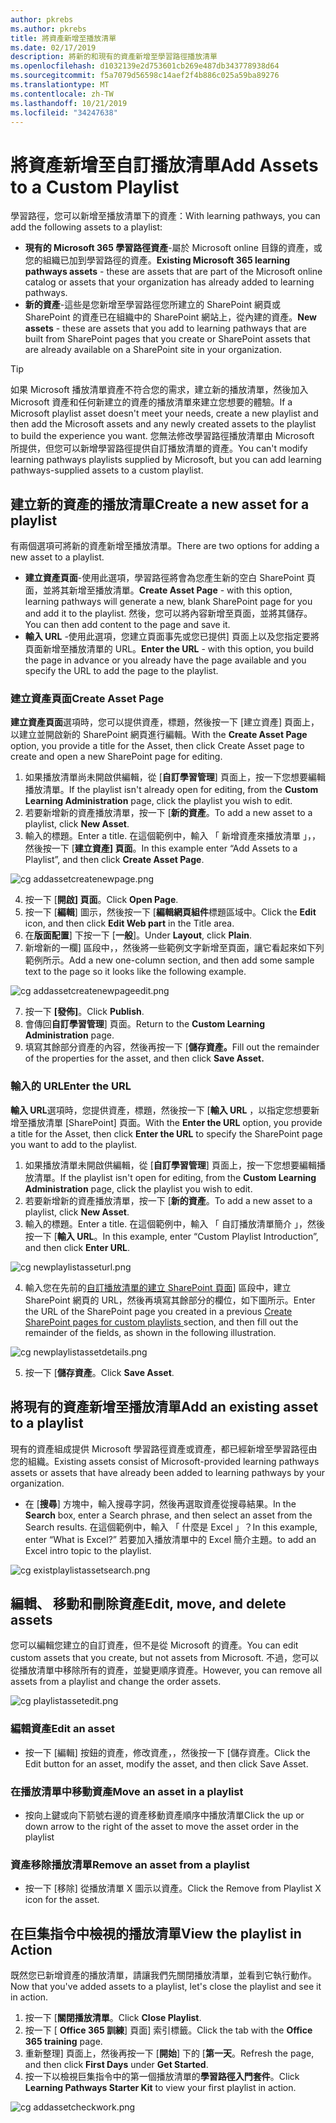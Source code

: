 ```yaml
---
author: pkrebs
ms.author: pkrebs
title: 將資產新增至播放清單
ms.date: 02/17/2019
description: 將新的和現有的資產新增至學習路徑播放清單
ms.openlocfilehash: d1032139e2d753601cb269e487db343778938d64
ms.sourcegitcommit: f5a7079d56598c14aef2f4b886c025a59ba89276
ms.translationtype: MT
ms.contentlocale: zh-TW
ms.lasthandoff: 10/21/2019
ms.locfileid: "34247638"
---
```

# <a name="add-assets-to-a-custom-playlist"></a><span data-ttu-id="f2293-103">將資產新增至自訂播放清單</span><span class="sxs-lookup"><span data-stu-id="f2293-103">Add Assets to a Custom Playlist</span></span>

<span data-ttu-id="f2293-104">學習路徑，您可以新增至播放清單下的資產：</span><span class="sxs-lookup"><span data-stu-id="f2293-104">With learning pathways, you can add the following assets to a playlist:</span></span>

- <span data-ttu-id="f2293-105">**現有的 Microsoft 365 學習路徑資產**-屬於 Microsoft online 目錄的資產，或您的組織已加到學習路徑的資產。</span><span class="sxs-lookup"><span data-stu-id="f2293-105">**Existing Microsoft 365 learning pathways assets** - these are assets that are part of the Microsoft online catalog or assets that your organization has already added to learning pathways.</span></span>
- <span data-ttu-id="f2293-106">**新的資產**-這些是您新增至學習路徑您所建立的 SharePoint 網頁或 SharePoint 的資產已在組織中的 SharePoint 網站上，從內建的資產。</span><span class="sxs-lookup"><span data-stu-id="f2293-106">**New assets** - these are assets that you add to learning pathways that are built from SharePoint pages that you create or SharePoint assets that are already available on a SharePoint site in your organization.</span></span> 

> [!TIP]
> <span data-ttu-id="f2293-107">如果 Microsoft 播放清單資產不符合您的需求，建立新的播放清單，然後加入 Microsoft 資產和任何新建立的資產的播放清單來建立您想要的體驗。</span><span class="sxs-lookup"><span data-stu-id="f2293-107">If a Microsoft playlist asset doesn't meet your needs, create a new playlist and then add the Microsoft assets and any newly created assets to the playlist to build the experience you want.</span></span> <span data-ttu-id="f2293-108">您無法修改學習路徑播放清單由 Microsoft 所提供，但您可以新增學習路徑提供自訂播放清單的資產。</span><span class="sxs-lookup"><span data-stu-id="f2293-108">You can't modify learning pathways playlists supplied by Microsoft, but you can add learning pathways-supplied assets to a custom playlist.</span></span>   

## <a name="create-a-new-asset-for-a-playlist"></a><span data-ttu-id="f2293-109">建立新的資產的播放清單</span><span class="sxs-lookup"><span data-stu-id="f2293-109">Create a new asset for a playlist</span></span>

<span data-ttu-id="f2293-110">有兩個選項可將新的資產新增至播放清單。</span><span class="sxs-lookup"><span data-stu-id="f2293-110">There are two options for adding a new asset to a playlist.</span></span>

- <span data-ttu-id="f2293-111">**建立資產頁面**-使用此選項，學習路徑將會為您產生新的空白 SharePoint 頁面，並將其新增至播放清單。</span><span class="sxs-lookup"><span data-stu-id="f2293-111">**Create Asset Page** - with this option, learning pathways will generate a new,  blank SharePoint page for you and add it to the playlist.</span></span> <span data-ttu-id="f2293-112">然後，您可以將內容新增至頁面，並將其儲存。</span><span class="sxs-lookup"><span data-stu-id="f2293-112">You can then add content to the page and save it.</span></span>  
- <span data-ttu-id="f2293-113">**輸入 URL** -使用此選項，您建立頁面事先或您已提供] 頁面上以及您指定要將頁面新增至播放清單的 URL。</span><span class="sxs-lookup"><span data-stu-id="f2293-113">**Enter the URL** - with this option, you build the page in advance or you already have the page available and you specify the URL to add the page to the playlist.</span></span>

### <a name="create-asset-page"></a><span data-ttu-id="f2293-114">建立資產頁面</span><span class="sxs-lookup"><span data-stu-id="f2293-114">Create Asset Page</span></span> 
<span data-ttu-id="f2293-115">**建立資產頁面**選項時，您可以提供資產，標題，然後按一下 [建立資產] 頁面上，以建立並開啟新的 SharePoint 網頁進行編輯。</span><span class="sxs-lookup"><span data-stu-id="f2293-115">With the **Create Asset Page** option, you provide a title for the Asset, then click Create Asset page to create and open a new SharePoint page for editing.</span></span> 

1.  <span data-ttu-id="f2293-116">如果播放清單尚未開啟供編輯，從 [**自訂學習管理**] 頁面上，按一下您想要編輯播放清單。</span><span class="sxs-lookup"><span data-stu-id="f2293-116">If the playlist isn't already open for editing, from the **Custom Learning Administration** page, click the playlist you wish to edit.</span></span> 
2. <span data-ttu-id="f2293-117">若要新增新的資產播放清單，按一下 [**新的資產**。</span><span class="sxs-lookup"><span data-stu-id="f2293-117">To add a new asset to a playlist, click **New Asset**.</span></span> 
3. <span data-ttu-id="f2293-118">輸入的標題。</span><span class="sxs-lookup"><span data-stu-id="f2293-118">Enter a title.</span></span> <span data-ttu-id="f2293-119">在這個範例中，輸入 「 新增資產來播放清單 」，，然後按一下 [**建立資產] 頁面**。</span><span class="sxs-lookup"><span data-stu-id="f2293-119">In this example enter “Add Assets to a Playlist”, and then click **Create Asset Page**.</span></span>

![cg addassetcreatenewpage.png](media/cg-addassetcreatenewpage.png)

4. <span data-ttu-id="f2293-121">按一下 [**開啟] 頁面**。</span><span class="sxs-lookup"><span data-stu-id="f2293-121">Click **Open Page**.</span></span>
5. <span data-ttu-id="f2293-122">按一下 [**編輯**] 圖示，然後按一下 [**編輯網頁組件**標題區域中。</span><span class="sxs-lookup"><span data-stu-id="f2293-122">Click the **Edit** icon, and then click **Edit Web part** in the Title area.</span></span>
6. <span data-ttu-id="f2293-123">在**版面配置**] 下按一下 [**一般**]。</span><span class="sxs-lookup"><span data-stu-id="f2293-123">Under **Layout**, click **Plain**.</span></span> 
7. <span data-ttu-id="f2293-124">新增新的一欄] 區段中，，然後將一些範例文字新增至頁面，讓它看起來如下列範例所示。</span><span class="sxs-lookup"><span data-stu-id="f2293-124">Add a new one-column section, and then add some sample text to the page so it looks like the following example.</span></span> 

![cg addassetcreatenewpageedit.png](media/cg-addassetcreatenewpageedit.png)

7. <span data-ttu-id="f2293-126">按一下 **[發佈]**。</span><span class="sxs-lookup"><span data-stu-id="f2293-126">Click **Publish**.</span></span>
8. <span data-ttu-id="f2293-127">會傳回**自訂學習管理**] 頁面。</span><span class="sxs-lookup"><span data-stu-id="f2293-127">Return to the **Custom Learning Administration** page.</span></span> 
9. <span data-ttu-id="f2293-128">填寫其餘部分資產的內容，然後再按一下 [**儲存資產。**</span><span class="sxs-lookup"><span data-stu-id="f2293-128">Fill out the remainder of the properties for the asset, and then click **Save Asset.**</span></span>

### <a name="enter-the-url"></a><span data-ttu-id="f2293-129">輸入的 URL</span><span class="sxs-lookup"><span data-stu-id="f2293-129">Enter the URL</span></span>
<span data-ttu-id="f2293-130">**輸入 URL**選項時，您提供資產，標題，然後按一下 [**輸入 URL** ，以指定您想要新增至播放清單 [SharePoint] 頁面。</span><span class="sxs-lookup"><span data-stu-id="f2293-130">With the **Enter the URL** option, you provide a title for the Asset, then click **Enter the URL** to specify the SharePoint page you want to add to the playlist.</span></span> 

1.  <span data-ttu-id="f2293-131">如果播放清單未開啟供編輯，從 [**自訂學習管理**] 頁面上，按一下您想要編輯播放清單。</span><span class="sxs-lookup"><span data-stu-id="f2293-131">If the playlist isn't open for editing, from the **Custom Learning Administration** page, click the playlist you wish to edit.</span></span> 
2. <span data-ttu-id="f2293-132">若要新增新的資產播放清單，按一下 [**新的資產**。</span><span class="sxs-lookup"><span data-stu-id="f2293-132">To add a new asset to a playlist, click **New Asset**.</span></span> 
3. <span data-ttu-id="f2293-133">輸入的標題。</span><span class="sxs-lookup"><span data-stu-id="f2293-133">Enter a title.</span></span> <span data-ttu-id="f2293-134">在這個範例中，輸入 「 自訂播放清單簡介 」，然後按一下 [**輸入 URL**。</span><span class="sxs-lookup"><span data-stu-id="f2293-134">In this example, enter “Custom Playlist Introduction”, and then click **Enter URL**.</span></span> 

![cg newplaylistasseturl.png](media/cg-newplaylistasseturl.png)

4. <span data-ttu-id="f2293-136">輸入您在先前的[自訂播放清單的建立 SharePoint 頁面](custom_createnewpage.md)] 區段中，建立 SharePoint 網頁的 URL，然後再填寫其餘部分的欄位，如下圖所示。</span><span class="sxs-lookup"><span data-stu-id="f2293-136">Enter the URL of the SharePoint page you created in a previous [Create SharePoint pages for custom playlists ](custom_createnewpage.md) section, and then fill out the remainder of the fields, as shown in the following illustration.</span></span>

![cg newplaylistassetdetails.png](media/cg-newplaylistassetdetails.png)

5. <span data-ttu-id="f2293-138">按一下 [**儲存資產**。</span><span class="sxs-lookup"><span data-stu-id="f2293-138">Click **Save Asset**.</span></span> 

## <a name="add-an-existing-asset-to-a-playlist"></a><span data-ttu-id="f2293-139">將現有的資產新增至播放清單</span><span class="sxs-lookup"><span data-stu-id="f2293-139">Add an existing asset to a playlist</span></span>

<span data-ttu-id="f2293-140">現有的資產組成提供 Microsoft 學習路徑資產或資產，都已經新增至學習路徑由您的組織。</span><span class="sxs-lookup"><span data-stu-id="f2293-140">Existing assets consist of Microsoft-provided learning pathways assets or assets that have already been added to learning pathways by your organization.</span></span> 

- <span data-ttu-id="f2293-141">在 [**搜尋**] 方塊中，輸入搜尋字詞，然後再選取資產從搜尋結果。</span><span class="sxs-lookup"><span data-stu-id="f2293-141">In the **Search** box, enter a Search phrase, and then select an asset from the Search results.</span></span> <span data-ttu-id="f2293-142">在這個範例中，輸入 「 什麼是 Excel 」？</span><span class="sxs-lookup"><span data-stu-id="f2293-142">In this example, enter “What is Excel?”</span></span> <span data-ttu-id="f2293-143">若要加入播放清單中的 Excel 簡介主題。</span><span class="sxs-lookup"><span data-stu-id="f2293-143">to add an Excel intro topic to the playlist.</span></span>

![cg existplaylistassetsearch.png](media/cg-existplaylistassetsearch.png)

## <a name="edit-move-and-delete-assets"></a><span data-ttu-id="f2293-145">編輯、 移動和刪除資產</span><span class="sxs-lookup"><span data-stu-id="f2293-145">Edit, move, and delete assets</span></span>
<span data-ttu-id="f2293-146">您可以編輯您建立的自訂資產，但不是從 Microsoft 的資產。</span><span class="sxs-lookup"><span data-stu-id="f2293-146">You can edit custom assets that you create, but not assets from Microsoft.</span></span> <span data-ttu-id="f2293-147">不過，您可以從播放清單中移除所有的資產，並變更順序資產。</span><span class="sxs-lookup"><span data-stu-id="f2293-147">However, you can remove all assets from a playlist and change the order assets.</span></span> 

![cg playlistassetedit.png](media/cg-playlistassetedit.png)

### <a name="edit-an-asset"></a><span data-ttu-id="f2293-149">編輯資產</span><span class="sxs-lookup"><span data-stu-id="f2293-149">Edit an asset</span></span>
- <span data-ttu-id="f2293-150">按一下 [編輯] 按鈕的資產，修改資產，，然後按一下 [儲存資產。</span><span class="sxs-lookup"><span data-stu-id="f2293-150">Click the Edit button for an asset, modify the asset, and then click Save Asset.</span></span> 

### <a name="move-an-asset-in-a-playlist"></a><span data-ttu-id="f2293-151">在播放清單中移動資產</span><span class="sxs-lookup"><span data-stu-id="f2293-151">Move an asset in a playlist</span></span>
- <span data-ttu-id="f2293-152">按向上鍵或向下箭號右邊的資產移動資產順序中播放清單</span><span class="sxs-lookup"><span data-stu-id="f2293-152">Click the up or down arrow to the right of the asset to move the asset order in the playlist</span></span>

### <a name="remove-an-asset-from-a-playlist"></a><span data-ttu-id="f2293-153">資產移除播放清單</span><span class="sxs-lookup"><span data-stu-id="f2293-153">Remove an asset from a playlist</span></span>
- <span data-ttu-id="f2293-154">按一下 [移除] 從播放清單 X 圖示以資產。</span><span class="sxs-lookup"><span data-stu-id="f2293-154">Click the Remove from Playlist X icon for the asset.</span></span> 

## <a name="view-the-playlist-in-action"></a><span data-ttu-id="f2293-155">在巨集指令中檢視的播放清單</span><span class="sxs-lookup"><span data-stu-id="f2293-155">View the playlist in Action</span></span>
<span data-ttu-id="f2293-156">既然您已新增資產的播放清單，請讓我們先關閉播放清單，並看到它執行動作。</span><span class="sxs-lookup"><span data-stu-id="f2293-156">Now that you've added assets to a playlist, let's close the playlist and see it in action.</span></span> 

1. <span data-ttu-id="f2293-157">按一下 [**關閉播放清單**。</span><span class="sxs-lookup"><span data-stu-id="f2293-157">Click **Close Playlist**.</span></span>
2. <span data-ttu-id="f2293-158">按一下 [ **Office 365 訓練**] 頁面] 索引標籤。</span><span class="sxs-lookup"><span data-stu-id="f2293-158">Click the tab with the **Office 365 training** page.</span></span>
3. <span data-ttu-id="f2293-159">重新整理] 頁面上，然後再按一下 [**開始**] 下的 [**第一天**。</span><span class="sxs-lookup"><span data-stu-id="f2293-159">Refresh the page, and then click **First Days** under **Get Started**.</span></span>
4. <span data-ttu-id="f2293-160">按一下以檢視巨集指令中的第一個播放清單的**學習路徑入門套件**。</span><span class="sxs-lookup"><span data-stu-id="f2293-160">Click **Learning Pathways Starter Kit** to view your first playlist in action.</span></span> 

![cg addassetcheckwork.png](media/cg-addassetcheckwork.png)